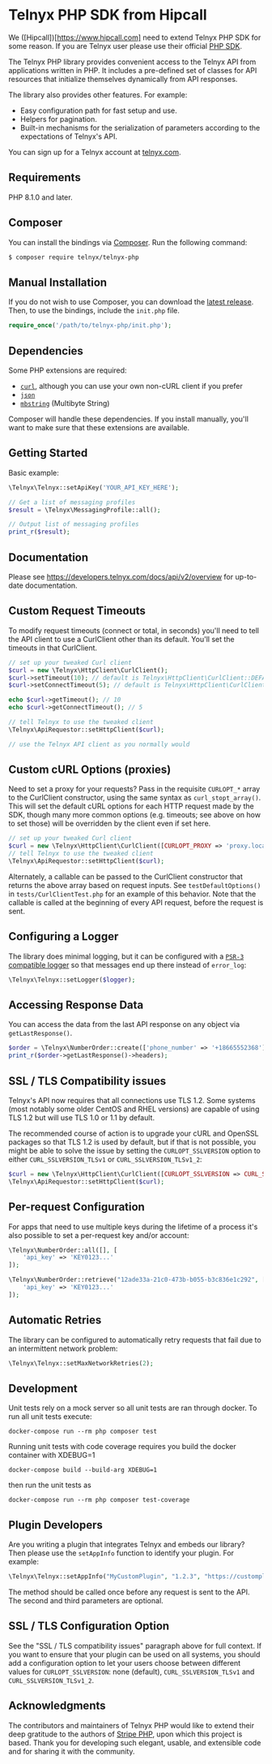 # Telnyx PHP SDK from Hipcall

We ([Hipcall])[https://www.hipcall.com] need to extend Telnyx PHP SDK for some reason. If you are
Telnyx user please use their official [PHP SDK](https://packagist.org/packages/telnyx/telnyx-php).

The Telnyx PHP library provides convenient access to the Telnyx API from
applications written in PHP. It includes a pre-defined set of
classes for API resources that initialize themselves dynamically from API
responses.

The library also provides other features. For example:

* Easy configuration path for fast setup and use.
* Helpers for pagination.
* Built-in mechanisms for the serialization of parameters according to the
  expectations of Telnyx's API.

You can sign up for a Telnyx account at [telnyx.com](https://telnyx.com).


## Requirements

PHP 8.1.0 and later.

## Composer

You can install the bindings via [Composer](http://getcomposer.org/). Run the following command:

```bash
$ composer require telnyx/telnyx-php
```

## Manual Installation

If you do not wish to use Composer, you can download the [latest release](https://github.com/team-telnyx/telnyx-php/releases). Then, to use the bindings, include the `init.php` file.

```php
require_once('/path/to/telnyx-php/init.php');
```


## Dependencies

Some PHP extensions are required:

- [`curl`](https://secure.php.net/manual/en/book.curl.php), although you can use your own non-cURL client if you prefer
- [`json`](https://secure.php.net/manual/en/book.json.php)
- [`mbstring`](https://secure.php.net/manual/en/book.mbstring.php) (Multibyte String)

Composer will handle these dependencies. If you install manually, you'll want to make sure that these extensions are available.


## Getting Started

Basic example:

```php
\Telnyx\Telnyx::setApiKey('YOUR_API_KEY_HERE');

// Get a list of messaging profiles
$result = \Telnyx\MessagingProfile::all();

// Output list of messaging profiles
print_r($result);
```


## Documentation

Please see https://developers.telnyx.com/docs/api/v2/overview for up-to-date documentation.


## Custom Request Timeouts

To modify request timeouts (connect or total, in seconds) you'll need to tell the API client to use a CurlClient other than its default. You'll set the timeouts in that CurlClient.

```php
// set up your tweaked Curl client
$curl = new \Telnyx\HttpClient\CurlClient();
$curl->setTimeout(10); // default is Telnyx\HttpClient\CurlClient::DEFAULT_TIMEOUT
$curl->setConnectTimeout(5); // default is Telnyx\HttpClient\CurlClient::DEFAULT_CONNECT_TIMEOUT

echo $curl->getTimeout(); // 10
echo $curl->getConnectTimeout(); // 5

// tell Telnyx to use the tweaked client
\Telnyx\ApiRequestor::setHttpClient($curl);

// use the Telnyx API client as you normally would
```


## Custom cURL Options (proxies)

Need to set a proxy for your requests? Pass in the requisite `CURLOPT_*` array to the CurlClient constructor, using the same syntax as `curl_stopt_array()`. This will set the default cURL options for each HTTP request made by the SDK, though many more common options (e.g. timeouts; see above on how to set those) will be overridden by the client even if set here.

```php
// set up your tweaked Curl client
$curl = new \Telnyx\HttpClient\CurlClient([CURLOPT_PROXY => 'proxy.local:80']);
// tell Telnyx to use the tweaked client
\Telnyx\ApiRequestor::setHttpClient($curl);
```

Alternately, a callable can be passed to the CurlClient constructor that returns the above array based on request inputs. See `testDefaultOptions()` in `tests/CurlClientTest.php` for an example of this behavior. Note that the callable is called at the beginning of every API request, before the request is sent.


## Configuring a Logger

The library does minimal logging, but it can be configured
with a [`PSR-3` compatible logger][psr3] so that messages
end up there instead of `error_log`:

```php
\Telnyx\Telnyx::setLogger($logger);
```


## Accessing Response Data

You can access the data from the last API response on any object via `getLastResponse()`.

```php
$order = \Telnyx\NumberOrder::create(['phone_number' => '+18665552368']);
print_r($order->getLastResponse()->headers);
```


## SSL / TLS Compatibility issues

Telnyx's API now requires that all connections use TLS 1.2. Some systems (most notably some older CentOS and RHEL versions) are capable of using TLS 1.2 but will use TLS 1.0 or 1.1 by default.

The recommended course of action is to upgrade your cURL and OpenSSL packages so that TLS 1.2 is used by default, but if that is not possible, you might be able to solve the issue by setting the `CURLOPT_SSLVERSION` option to either `CURL_SSLVERSION_TLSv1` or `CURL_SSLVERSION_TLSv1_2`:

```php
$curl = new \Telnyx\HttpClient\CurlClient([CURLOPT_SSLVERSION => CURL_SSLVERSION_TLSv1]);
\Telnyx\ApiRequestor::setHttpClient($curl);
```


## Per-request Configuration

For apps that need to use multiple keys during the lifetime of a process it's also possible to set a
per-request key and/or account:

```php
\Telnyx\NumberOrder::all([], [
    'api_key' => 'KEY0123...'
]);

\Telnyx\NumberOrder::retrieve("12ade33a-21c0-473b-b055-b3c836e1c292", [
    'api_key' => 'KEY0123...'
]);
```


## Automatic Retries

The library can be configured to automatically retry requests that fail due to
an intermittent network problem:

```php
\Telnyx\Telnyx::setMaxNetworkRetries(2);
```


## Development

Unit tests rely on a mock server so all unit tests are ran through
docker.  To run all unit tests execute:

```
docker-compose run --rm php composer test
```

Running unit tests with code coverage requires you build the docker
container with XDEBUG=1

```
docker-compose build --build-arg XDEBUG=1
```

then run the unit tests as

```
docker-compose run --rm php composer test-coverage
```


## Plugin Developers

Are you writing a plugin that integrates Telnyx and embeds our library? Then please use the `setAppInfo` function to identify your plugin. For example:

```php
\Telnyx\Telnyx::setAppInfo("MyCustomPlugin", "1.2.3", "https://customplugin.yoursite.com");
```

The method should be called once before any request is sent to the API. The second and third parameters are optional.


## SSL / TLS Configuration Option

See the "SSL / TLS compatibility issues" paragraph above for full context. If you want to
ensure that your plugin can be used on all systems, you should add a configuration option
to let your users choose between different values for
`CURLOPT_SSLVERSION`: none (default), `CURL_SSLVERSION_TLSv1` and `CURL_SSLVERSION_TLSv1_2`.


## Acknowledgments

The contributors and maintainers of Telnyx PHP would like to extend their deep gratitude
to the authors of [Stripe PHP][stripe-php], upon which this project is based. Thank you
for developing such elegant, usable, and extensible code and for sharing it with the community.

[stripe-php]: https://github.com/stripe/stripe-php
[composer]: https://getcomposer.org/
[curl]: http://curl.haxx.se/docs/caextract.html
[psr3]: http://www.php-fig.org/psr/psr-3/

